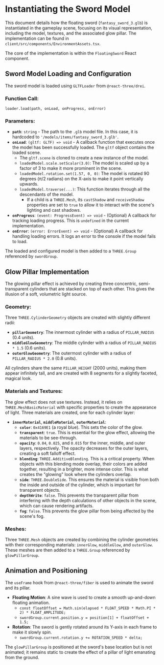 # Instantiating the Sword Model

This document details how the floating sword (`fantasy_sword_3.glb`) is instantiated in the gameplay scene, focusing on its visual representation, including the model, textures, and the associated glow pillar. The implementation can be found in `client/src/components/EnvironmentAssets.tsx`.

The core of the implementation is within the `FloatingSword` React component.

## Sword Model Loading and Configuration

The sword model is loaded using `GLTFLoader` from `@react-three/drei`.

### Function Call:

`loader.load(path, onLoad, onProgress, onError)`

### Parameters:

-   **`path`**: `string` - The path to the `.glb` model file. In this case, it is hardcoded to `'/models/items/fantasy_sword_3.glb'`.
-   **`onLoad`**: `(gltf: GLTF) => void` - A callback function that executes once the model has been successfully loaded. The `gltf` object contains the loaded scene.
    -   The `gltf.scene` is cloned to create a new instance of the model.
    -   `loadedModel.scale.setScalar(3.0)`: The model is scaled up by a factor of 3 to make it more prominent in the scene.
    -   `loadedModel.rotation.set(1.57, 0, 0)`: The model is rotated 90 degrees (π/2 radians) on the X-axis to make it point vertically upwards.
    -   `loadedModel.traverse(...)`: This function iterates through all the descendants of the model.
        -   If a child is a `THREE.Mesh`, its `castShadow` and `receiveShadow` properties are set to `true` to allow it to interact with the scene's lighting and cast shadows.
-   **`onProgress`**: `(event: ProgressEvent) => void` - (Optional) A callback for tracking loading progress. This is `undefined` in the current implementation.
-   **`onError`**: `(error: ErrorEvent) => void` - (Optional) A callback for handling loading errors. It logs an error to the console if the model fails to load.

The loaded and configured model is then added to a `THREE.Group` referenced by `swordGroup`.

## Glow Pillar Implementation

The glowing pillar effect is achieved by creating three concentric, semi-transparent cylinders that are stacked on top of each other. This gives the illusion of a soft, volumetric light source.

### Geometry:

Three `THREE.CylinderGeometry` objects are created with slightly different radii:

-   **`pillarGeometry`**: The innermost cylinder with a radius of `PILLAR_RADIUS` (0.4 units).
-   **`middleGlowGeometry`**: The middle cylinder with a radius of `PILLAR_RADIUS * 1.5` (0.6 units).
-   **`outerGlowGeometry`**: The outermost cylinder with a radius of `PILLAR_RADIUS * 2.0` (0.8 units).

All cylinders share the same `PILLAR_HEIGHT` (2000 units), making them appear infinitely tall, and are created with 8 segments for a slightly faceted, magical look.

### Materials and Textures:

The glow effect does not use textures. Instead, it relies on `THREE.MeshBasicMaterial` with specific properties to create the appearance of light. Three materials are created, one for each cylinder layer:

-   **`innerMaterial`**, **`middleMaterial`**, **`outerMaterial`**:
    -   **`color`**: `0x4169E1` (a royal blue). This sets the color of the glow.
    -   **`transparent`**: `true`. This is essential for the glow effect, allowing the materials to be see-through.
    -   **`opacity`**: `0.04`, `0.025`, and `0.015` for the inner, middle, and outer layers, respectively. The opacity decreases for the outer layers, creating a soft falloff effect.
    -   **`blending`**: `THREE.AdditiveBlending`. This is a critical property. When objects with this blending mode overlap, their colors are added together, resulting in a brighter, more intense color. This is what creates the "glowing" look where the cylinders overlap.
    -   **`side`**: `THREE.DoubleSide`. This ensures the material is visible from both the inside and outside of the cylinder, which is important for transparent objects.
    -   **`depthWrite`**: `false`. This prevents the transparent pillar from interfering with the depth calculations of other objects in the scene, which can cause rendering artifacts.
    -   **`fog`**: `false`. This prevents the glow pillar from being affected by the scene's fog.

### Meshes:

Three `THREE.Mesh` objects are created by combining the cylinder geometries with their corresponding materials: `innerGlow`, `middleGlow`, and `outerGlow`. These meshes are then added to a `THREE.Group` referenced by `glowPillarGroup`.

## Animation and Positioning

The `useFrame` hook from `@react-three/fiber` is used to animate the sword and its pillar.

-   **Floating Motion**: A sine wave is used to create a smooth up-and-down floating animation.
    -   `const floatOffset = Math.sin(elapsed * FLOAT_SPEED * Math.PI * 2) * FLOAT_AMPLITUDE;`
    -   `swordGroup.current.position.y = position[1] + floatOffset + 1.5;`
-   **Rotation**: The sword is gently rotated around its Y-axis in each frame to make it slowly spin.
    -   `swordGroup.current.rotation.y += ROTATION_SPEED * delta;`

The `glowPillarGroup` is positioned at the sword's base location but is not animated; it remains static to create the effect of a pillar of light emanating from the ground. 